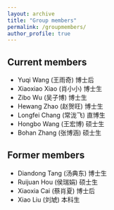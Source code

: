 ```yaml
---
layout: archive
title: "Group members"
permalink: /groupmembers/
author_profile: true
---
```


## Current members

- Yuqi Wang (王雨奇) 博士后
- Xiaoxiao Xiao (肖小小) 博士生
- Zibo Wu (吴子博) 博士生
- Hewang Zhao (赵贺旺) 博士生
- Longfei Chang (常泷飞) 直博生
- Hongbo Wang (王宏博) 硕士生
- Bohan Zhang (张博涵) 硕士生

## Former members

- Diandong Tang (汤典东) 博士生
- Ruijuan Hou (侯瑞娟) 硕士生
- Xiaoxia Cai (蔡肖夏) 博士后
- Xiao Liu (刘虓) 本科生 

